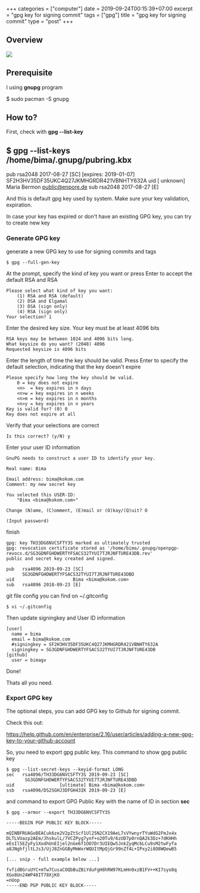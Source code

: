 +++
categories = ["computer"]
date = 2019-09-24T00:15:39+07:00
excerpt = "gpg key for signing commit"
tags = ["gpg"]
title = "gpg key for signing commit"
type = "post"
+++

## Overview

![](https://res.cloudinary.com/bimagv/image/upload/v1603375939/2019-09/2019-09-24img1_xlyj6o.png)

## Prerequisite
I using **gnupg** program

  $ sudo pacman -S gnupg


## How to?
First, check with **gpg --list-key**

  $ gpg --list-keys
  /home/bima/.gnupg/pubring.kbx
  -----------------------------
  pub   rsa2048 2017-08-27 [SC] [expires: 2019-01-07]
        SF2H3HV35DF35UKC4Q27JKMHGRDR421VBNHTY632A
  uid           [ unknown] Maria Bermon <public@enpore.de>
  sub   rsa2048 2017-08-27 [E]

And this is default gpg key used by system. Make sure your key validation, expiration.

In case your key has expired or don't have an existing GPG key, you can try to create new key

### Generate GPG key

generate a new GPG key to use for signing commits and tags

    $ gpg --full-gen-key

At the prompt, specify the kind of key you want or press Enter to accept the default RSA and RSA

    Please select what kind of key you want:
        (1) RSA and RSA (default)
        (2) DSA and Elgamal
        (3) DSA (sign only)
        (4) RSA (sign only)
    Your selection? 1

Enter the desired key size. Your key must be at least 4096 bits

    RSA keys may be between 1024 and 4096 bits long.
    What keysize do you want? (2048) 4096
    Requested keysize is 4096 bits

Enter the length of time the key should be valid. Press Enter to specify the default selection, indicating that the key doesn't expire

    Please specify how long the key should be valid.
        0 = key does not expire
        <n>  = key expires in n days
        <n>w = key expires in n weeks
        <n>m = key expires in n months
        <n>y = key expires in n years
    Key is valid for? (0) 0
    Key does not expire at all

Verify that your selections are correct

    Is this correct? (y/N) y

Enter your user ID information

    GnuPG needs to construct a user ID to identify your key.

    Real name: Bima

    Email address: bima@kokom.com
    Comment: my new secret key

    You selected this USER-ID:
        "Bima <bima@kokom.com>"

    Change (N)ame, (C)omment, (E)mail or (O)kay/(Q)uit? O

    (Input password)

finish

    gpg: key TH33DG6NVCSFTY3S marked as ultimately trusted
    gpg: revocation certificate stored as '/home/bima/.gnupg/openpgp-revocs.d/SG3GDNFGHDWERTYFSACS32TYUI7TJRJNFTURE43DB.rev'
    public and secret key created and signed.

    pub   rsa4096 2019-09-23 [SC]
          SG3GDNFGHDWERTYFSACS32TYUI7TJRJNFTURE43DBD
    uid                      Bima <bima@kokom.com>
    sub   rsa4096 2018-09-23 [E]

git file config you can find on ~/.gitconfig

    $ vi ~/.gitconfig

Then update signingkey and User ID information

    [user]
      name = bima
      email = bima@kokom.com
      #signingkey = SF2H3HV35DF35UKC4Q27JKMHGRDR421VBNHTY632A
      signingkey = SG3GDNFGHDWERTYFSACS32TYUI7TJRJNFTURE43DB
    [github]
      user = bimagv

Done!

Thats all you need.

### Export GPG key

The optional steps, you can add GPG key to Github for signing commit.

Check this out:

https://help.github.com/en/enterprise/2.16/user/articles/adding-a-new-gpg-key-to-your-github-account

So, you need to export gpg public key. This command to show gpg public key

    $ gpg --list-secret-keys --keyid-format LONG
    sec   rsa4096/TH33DG6NVCSFTY3S 2019-09-23 [SC]
           SG3GDNFGHDWERTYFSACS32TYUI7TJRJNFTURE43DBD
    uid                 [ultimate] Bima <bima@kokom.com>
    ssb   rsa4096/DS2SGHJ3DFGH43IK 2019-09-23 [E]

and command to export GPG Public Key with the name of ID in section **sec**

    $ gpg --armor --export TH33DG6NVCSFTY3S

    -----BEGIN PGP PUBLIC KEY BLOCK-----

    mQINBFRUAGoBEACuk6ze2V2pZtScf1Ul25N2CX19AeL7sVYwnyrTYuWdG2FmJx4x
    DLTLVUazp2AEm/JhskulL/7VCZPyg7ynf+o20Tu9/6zUD7p0rnQA2k3Dz+7dKHHh
    eEsIl5EZyFy1XodhUnEIjel2nGe6f1OO7Dr3UIEQw5JnkZyqMcbLCu9sM2twFyfa
    a8JNghfjltLJs3/UjJ8ZnGGByMmWxrWQUItMpQjGr99nZf4L+IPxy2i8O8WQewB5

    [... snip - full example below ...]

    fvfidBGruUYC+mTw7CusaCOQbBuZBiYduFgH8hRW97KLmHn0xzB1FV++KI7syo8q
    XGo8Un24WP40IT78XjKO
    =nUop
    -----END PGP PUBLIC KEY BLOCK-----
